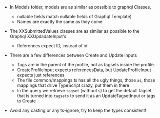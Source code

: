 - In Models folder, models are as similar as possible to graphql Classes,
  - nullable fields match nullable fields of Graphql Template)
  - Names are exactly the same as they come
- The XXSubmittedValues classes are as similar as possible to the Graphql XXUpdadateInput's
  - References expect ID, instead of id
- There are a few differences between Create and Update inputs

  - Tags are in the parent of the profile, not as tagsets inside the profile.
  - CreateProfileInput expects referencesData, but UpdateProfileInput expects just references
  - The file common/mappings.ts has all the ugly things, those `as`, those mappings that drive TypeScript crazy, put them in there
  - In the query we retrieve `tagset` (without s) to get the default tagset, that is turned into `tagsets` to send it as an UpdateTagsetInput or tags to Create

- Avoid any casting or any ts-ignore, try to keep the types consistent!
